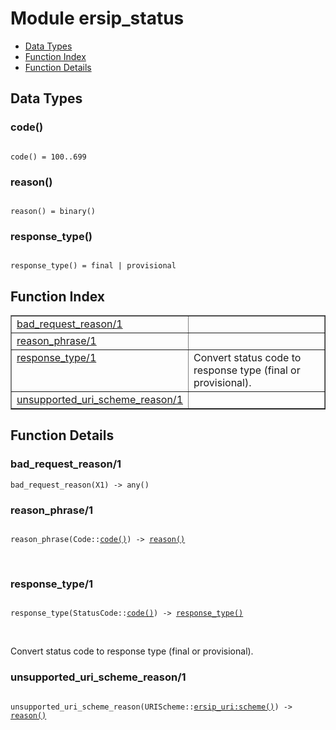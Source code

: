 

# Module ersip_status #
* [Data Types](#types)
* [Function Index](#index)
* [Function Details](#functions)

<a name="types"></a>

## Data Types ##




### <a name="type-code">code()</a> ###


<pre><code>
code() = 100..699
</code></pre>




### <a name="type-reason">reason()</a> ###


<pre><code>
reason() = binary()
</code></pre>




### <a name="type-response_type">response_type()</a> ###


<pre><code>
response_type() = final | provisional
</code></pre>

<a name="index"></a>

## Function Index ##


<table width="100%" border="1" cellspacing="0" cellpadding="2" summary="function index"><tr><td valign="top"><a href="#bad_request_reason-1">bad_request_reason/1</a></td><td></td></tr><tr><td valign="top"><a href="#reason_phrase-1">reason_phrase/1</a></td><td></td></tr><tr><td valign="top"><a href="#response_type-1">response_type/1</a></td><td>Convert status code to response type (final or provisional).</td></tr><tr><td valign="top"><a href="#unsupported_uri_scheme_reason-1">unsupported_uri_scheme_reason/1</a></td><td></td></tr></table>


<a name="functions"></a>

## Function Details ##

<a name="bad_request_reason-1"></a>

### bad_request_reason/1 ###

`bad_request_reason(X1) -> any()`

<a name="reason_phrase-1"></a>

### reason_phrase/1 ###

<pre><code>
reason_phrase(Code::<a href="#type-code">code()</a>) -&gt; <a href="#type-reason">reason()</a>
</code></pre>
<br />

<a name="response_type-1"></a>

### response_type/1 ###

<pre><code>
response_type(StatusCode::<a href="#type-code">code()</a>) -&gt; <a href="#type-response_type">response_type()</a>
</code></pre>
<br />

Convert status code to response type (final or provisional).

<a name="unsupported_uri_scheme_reason-1"></a>

### unsupported_uri_scheme_reason/1 ###

<pre><code>
unsupported_uri_scheme_reason(URIScheme::<a href="ersip_uri.md#type-scheme">ersip_uri:scheme()</a>) -&gt; <a href="#type-reason">reason()</a>
</code></pre>
<br />

